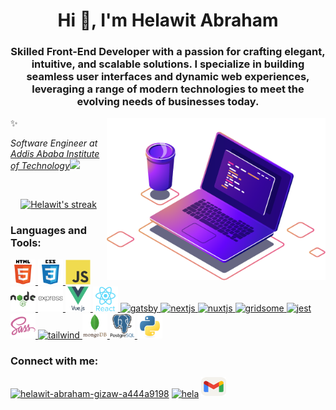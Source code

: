 <h1 align="center">Hi 👋, I'm Helawit Abraham</h1>
<h3 align="center">Skilled Front-End Developer with a passion for crafting elegant, intuitive, and scalable solutions. I specialize in building seamless user interfaces and dynamic web experiences, leveraging a range of modern technologies to meet the evolving needs of businesses today.</h3>

<img src="assets/illustration.png" min-width="300px" max-width="300px" width="350px" align="right"> 
✨<p><em>Software Engineer at <a href="http://www.aait.edu.et">Addis Ababa Institute of Technology</a><img src="https://media.giphy.com/media/fYSnHlufseco8Fh93Z/giphy.gif" width="30">
</em></p>
<br>

<p align="center"> 
    <a href="https://github.com/Brownoak/github-readme-streak-stats">
        <img title="Git.io/streak-stats" alt="Helawit's streak" src="https://github-readme-streak-stats.herokuapp.com/?user=Brownoak&theme=black-ice&hide_border=true&stroke=0000&background=060A0CD0"/>
    </a>
</p>

<!-- ## 📊 My Github Stats
  <br/>
  <div>
    <a href="https://github.com/Brownoak/github-readme-stats"><img alt="Helawit's Github Stats" src="https://github-readme-stats.vercel.app/api?username=Brownoak&show_icons=true&count_private=true&theme=react&hide_border=true&bg_color=#ffa500" /></a>
    <a href="https://github.com/Brownoak/github-readme-stats"><img alt="Helawit's Top Languages" src="https://github-readme-stats.vercel.app/api/top-langs/?username=Brownoak&langs_count=8&count_private=true&layout=compact&theme=react&hide_border=true&bg_color=#ffa500" /></a></div>
  <br/><br> -->
  <h3 align="left">Languages and Tools:</h3>
<p align="left">
    <a href="https://www.w3.org/html/" target="_blank"> <img src="https://raw.githubusercontent.com/devicons/devicon/master/icons/html5/html5-original-wordmark.svg" alt="html5" width="40" height="40"/> </a>
    <a href="https://www.w3schools.com/css/" target="_blank"> <img src="https://raw.githubusercontent.com/devicons/devicon/master/icons/css3/css3-original-wordmark.svg" alt="css3" width="40" height="40"/> </a>
    <a href="https://developer.mozilla.org/en-US/docs/Web/JavaScript" target="_blank"> <img src="https://raw.githubusercontent.com/devicons/devicon/master/icons/javascript/javascript-original.svg" alt="javascript" width="40" height="40"/> </a>
      <a href="https://nodejs.org" target="_blank"> <img src="https://raw.githubusercontent.com/devicons/devicon/master/icons/nodejs/nodejs-original-wordmark.svg" alt="nodejs" width="40" height="40"/> </a>
    <a href="https://expressjs.com" target="_blank"> <img src="https://raw.githubusercontent.com/devicons/devicon/master/icons/express/express-original-wordmark.svg" alt="express" width="40" height="40"/> </a>
      <a href="https://vuejs.org/" target="_blank"> <img src="https://raw.githubusercontent.com/devicons/devicon/master/icons/vuejs/vuejs-original-wordmark.svg" alt="vuejs" width="40" height="40"/> </a>
      <a href="https://reactjs.org/" target="_blank"> <img src="https://raw.githubusercontent.com/devicons/devicon/master/icons/react/react-original-wordmark.svg" alt="react" width="40" height="40"/> </a>
  <a href="https://www.gatsbyjs.com/" target="_blank"> <img src="https://www.vectorlogo.zone/logos/gatsbyjs/gatsbyjs-icon.svg" alt="gatsby" width="40" height="40"/> </a>
    <a href="https://nextjs.org/" target="_blank"> <img src="https://www.vectorlogo.zone/logos/nextjs/nextjs-icon.svg"alt="nextjs" width="40" height="40"/> </a>
    <a href="https://nuxtjs.org/" target="_blank"> <img src="https://www.vectorlogo.zone/logos/nuxtjs/nuxtjs-icon.svg" alt="nuxtjs" width="40" height="40"/> </a> 
  <a href="https://gridsome.org/" target="_blank"> <img src="https://www.vectorlogo.zone/logos/gridsome/gridsome-icon.svg" alt="gridsome" width="40" height="40"/</a>
    <a href="https://jestjs.io" target="_blank"> <img src="https://www.vectorlogo.zone/logos/jestjsio/jestjsio-icon.svg" alt="jest" width="40" height="40"/> </a>
      <a href="https://sass-lang.com" target="_blank"> <img src="https://raw.githubusercontent.com/devicons/devicon/master/icons/sass/sass-original.svg" alt="sass" width="40" height="40"/> </a>
    <a href="https://tailwindcss.com/" target="_blank"> <img src="https://www.vectorlogo.zone/logos/tailwindcss/tailwindcss-icon.svg" alt="tailwind" width="40" height="40"/> </a>
    <a href="https://www.mongodb.com/" target="_blank"> <img src="https://raw.githubusercontent.com/devicons/devicon/master/icons/mongodb/mongodb-original-wordmark.svg" alt="mongodb" width="40" height="40"/> </a>
    <a href="https://www.postgresql.org" target="_blank"> <img src="https://raw.githubusercontent.com/devicons/devicon/master/icons/postgresql/postgresql-original-wordmark.svg" alt="postgresql" width="40" height="40"/> </a>
    <a href="https://www.python.org" target="_blank"> <img src="https://raw.githubusercontent.com/devicons/devicon/master/icons/python/python-original.svg" alt="python" width="40" height="40"/> </a>
    </p>

<h3 align="left">Connect with me:</h3>
<p align="left">
<a href="https://www.linkedin.com/in/helawit-abraham-gizaw-a444a9198/" target="blank"><img align="center" src="https://raw.githubusercontent.com/rahuldkjain/github-profile-readme-generator/master/src/images/icons/Social/linked-in-alt.svg" alt="helawit-abraham-gizaw-a444a9198" height="30" width="40" /></a>
<a href="https://www.instagram.com/helanii_12" target="blank"><img align="center" src="https://raw.githubusercontent.com/rahuldkjain/github-profile-readme-generator/master/src/images/icons/Social/instagram.svg" alt="hela" height="30" width="40" /></a>
 <a href="mailto:helawitgizaw@gmail.com" target="blank">
<img src="./icons/Gmail-Light.svg" alt="email" height="30" width="40"/>
  </a>
</p>
